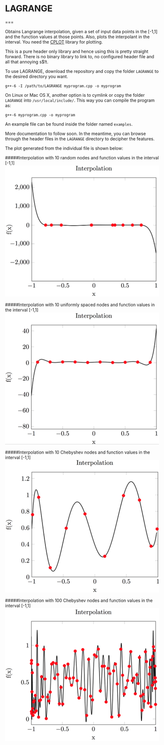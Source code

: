 # LAGRANGE
===

Obtains Langrange interpolation, given a set of input data points in the [-1,1] and the function values at those points. Also, plots the interpolant in the interval. You need the <a href="https://github.com/sivaramambikasaran/cplot">CPLOT</a> library for plotting.

This is a pure header only library and hence using this is pretty straight forward. There is no binary library to link to, no configured header file and all that annoying s$!t.

To use LAGRANGE, download the repository and copy the folder `LAGRANGE` to the desired directory you want.

	g++-6 -I /path/to/LAGRANGE myprogram.cpp -o myprogram

On Linux or Mac OS X, another option is to cymlink or copy the folder `LAGRANGE` into `/usr/local/include/`. This way you can compile the program as:

	g++-6 myprogram.cpp -o myprogram

An example file can be found inside the folder named `examples`.

More documentation to follow soon. In the meantime, you can browse through the header files in the `LAGRANGE` directory to decipher the features.

The plot generated from the individual file is shown below:

#####Interpolation with 10 random nodes and function values in the interval [-1,1]
![Interpolation with 10 random nodes and function values in the interval [-1,1]](https://github.com/sivaramambikasaran/Lagrange_Interpolation/blob/master/random_nodes.png)

#####Interpolation with 10 uniformly spaced nodes and function values in the interval [-1,1]
![Interpolation with 10 uniformly spaced nodes and function values in the interval [-1,1]](https://github.com/sivaramambikasaran/Lagrange_Interpolation/blob/master/uniform_nodes.png)

#####Interpolation with 10 Chebyshev nodes and function values in the interval [-1,1]
![Interpolation with 10 Chebyshev nodes and function values in the interval [-1,1]](https://github.com/sivaramambikasaran/Lagrange_Interpolation/blob/master/chebyshev_nodes_10.png)

#####Interpolation with 100 Chebyshev nodes and function values in the interval [-1,1]
![Interpolation with 100 Chebyshev nodes and function values in the interval [-1,1]](https://github.com/sivaramambikasaran/Lagrange_Interpolation/blob/master/chebyshev_nodes.png)